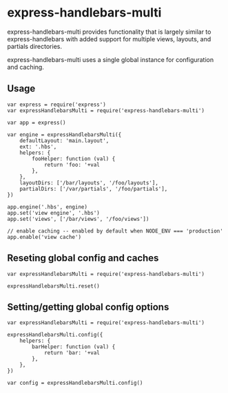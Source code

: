 # express-handlebars-multi

express-handlebars-multi provides functionality that is largely similar to
express-handlebars with added support for multiple views, layouts, and partials
directories.

express-handlebars-multi uses a single global instance for configuration and
caching.

## Usage

    var express = require('express')
    var expressHandlebarsMulti = require('express-handlebars-multi')

    var app = express()

    var engine = expressHandlebarsMulti({
        defaultLayout: 'main.layout',
        ext: '.hbs',
        helpers: {
            fooHelper: function (val) {
                return 'foo: '+val
            },
        },
        layoutDirs: ['/bar/layouts', '/foo/layouts'],
        partialDirs: ['/var/partials', '/foo/partials'],
    })

    app.engine('.hbs', engine)
    app.set('view engine', '.hbs')
    app.set('views', ['/bar/views', '/foo/views'])

    // enable caching -- enabled by default when NODE_ENV === 'production'
    app.enable('view cache')

## Reseting global config and caches

    var expressHandlebarsMulti = require('express-handlebars-multi')

    expressHandlebarsMulti.reset()

## Setting/getting global config options

    var expressHandlebarsMulti = require('express-handlebars-multi')

    expressHandlebarsMulti.config({
        helpers: {
            barHelper: function (val) {
                return 'bar: '+val
            },
        },
    })

    var config = expressHandlebarsMulti.config()

